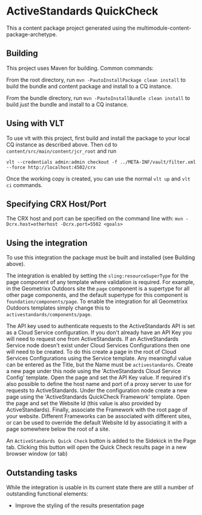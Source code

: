 ActiveStandards QuickCheck
========

This a content package project generated using the multimodule-content-package-archetype.

Building
--------

This project uses Maven for building. Common commands:

From the root directory, run ``mvn -PautoInstallPackage clean install`` to build the bundle and content package and install to a CQ instance.

From the bundle directory, run ``mvn -PautoInstallBundle clean install`` to build *just* the bundle and install to a CQ instance.

Using with VLT
--------------

To use vlt with this project, first build and install the package to your local CQ instance as described above. Then cd to `content/src/main/content/jcr_root` and run

    vlt --credentials admin:admin checkout -f ../META-INF/vault/filter.xml --force http://localhost:4502/crx

Once the working copy is created, you can use the normal ``vlt up`` and ``vlt ci`` commands.

Specifying CRX Host/Port
------------------------

The CRX host and port can be specified on the command line with:
`mvn -Dcrx.host=otherhost -Dcrx.port=5502 <goals>`

Using the integration
---------------------

To use this integration the package must be built and installed (see Building above).

The integration is enabled by setting the `sling:resourceSuperType` for the page component of any template where validation is required. For example, in the Geometrixx Outdoors
site the `page` component is a supertype for all other page components, and the default supertype for this component is `foundation/components/page`. To enable the integration for
all Geometrixx Outdoors templates simply change this to `activestandards/components/page`.

The API key used to authenticate requests to the ActiveStandards API is set as a Cloud Service configuration. If you don't already have an API Key you will need to request one from
ActiveStandards. If an ActiveStandards Service node doesn't exist under Cloud Services Configurations then one will need to be created. To do this create a page in the root of Cloud
Services Configurations using the Service template. Any meaningful value can be entered as the Title, but the Name must be `activestandards`. Create a new page under this node using
the 'ActiveStandards Cloud Service Config' template. Open the page and set the API Key value. If required it's also possible to define the host name and port of a proxy server to
use for requests to ActiveStandards. Under the configuration node create a new page using the 'ActiveStandards QuickCheck Framework' template. Open the page and set the Website Id
(this value is also provided by ActiveStandards). Finally, associate the Framework with the root page of your website. Different Frameworks can be associated with different sites,
or can be used to override the default Website Id by associating it with a page somewhere below the root of a site.

An `ActiveStandards Quick Check` button is added to the Sidekick in the Page tab. Clicking this button will open the Quick Check results page in a new browser window (or tab)

Outstanding tasks
-----------------

While the integration is usable in its current state there are still a number of outstanding functional elements:

- Improve the styling of the results presentation page